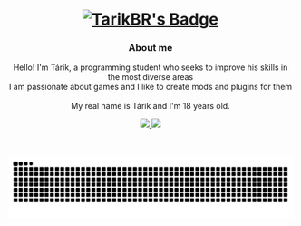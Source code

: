<div align="center">
        <a href="#">
            <h1>
                <img src="https://img.shields.io/badge/TarikBR-%230d1117.svg?style=for-the-badge&logoColor=white" alt="TarikBR's Badge"/>
            </h1>
        </a>
        <h3>About me</h3>
        <p>
            Hello! I'm Tárik, a programming student who seeks to improve his skills in the most diverse areas
            <br/>
            I am passionate about games and I like to create mods and plugins for them
            <br/>
            <br/>
            My real name is Tárik and I'm 18 years old.
        </p>
</div>

<div align="center">
        <a href="#">
                <img height="160em" src="https://github-readme-stats.vercel.app/api?username=TarikBR&show_icons=true&theme=radical&include_all_commits=true&count_private=true"/>
                <img height="160em" src="https://github-readme-stats.vercel.app/api/top-langs/?username=TarikBR&layout=compact&langs_count=7&theme=radical"/>
        </a>
</div>

##

<div align="center">
    <br/>
    <a href="https://github.com/Platane/snk" target="_blank">
        <img src="https://raw.githubusercontent.com/TarikBR/TarikBR/output/github-contribution-grid-snake-dark.svg" alt="Snake Animation"/>
    </a>
</div> 
